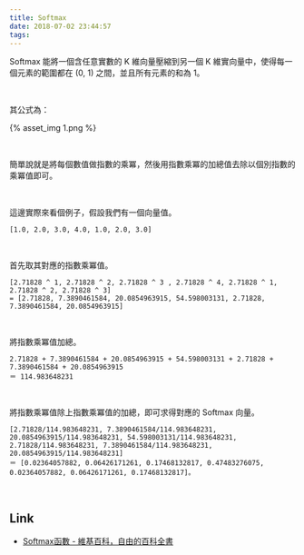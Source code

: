 ```yaml
---
title: Softmax
date: 2018-07-02 23:44:57
tags:
---
```


Softmax 能將一個含任意實數的 K 維向量壓縮到另一個 K 維實向量中，使得每一個元素的範圍都在 (0, 1) 之間，並且所有元素的和為 1。  

<!-- More -->

<br/>


其公式為：  

{% asset_img 1.png %}
 
<br/>


簡單說就是將每個數值做指數的乘冪，然後用指數乘冪的加總值去除以個別指數的乘冪值即可。  

<br/>


這邊實際來看個例子，假設我們有一個向量值。  

    [1.0, 2.0, 3.0, 4.0, 1.0, 2.0, 3.0]

<br/>


首先取其對應的指數乘冪值。  
 
    [2.71828 ^ 1, 2.71828 ^ 2, 2.71828 ^ 3 , 2.71828 ^ 4, 2.71828 ^ 1, 2.71828 ^ 2, 2.71828 ^ 3]
    = [2.71828, 7.3890461584, 20.0854963915, 54.598003131, 2.71828, 7.3890461584, 20.0854963915]

<br/>


將指數乘冪值加總。   

    2.71828 + 7.3890461584 + 20.0854963915 + 54.598003131 + 2.71828 + 7.3890461584 + 20.0854963915
    ＝ 114.983648231

<br/>


將指數乘冪值除上指數乘冪值的加總，即可求得對應的 Softmax 向量。  

    [2.71828/114.983648231, 7.3890461584/114.983648231, 20.0854963915/114.983648231, 54.598003131/114.983648231, 2.71828/114.983648231, 7.3890461584/114.983648231, 20.0854963915/114.983648231]
    ＝ [0.02364057882, 0.06426171261, 0.17468132817, 0.47483276075, 0.02364057882, 0.06426171261, 0.17468132817]。  

<br/> 


Link
----
* [Softmax函數 - 維基百科，自由的百科全書](https://zh.wikipedia.org/wiki/Softmax%E5%87%BD%E6%95%B0)
